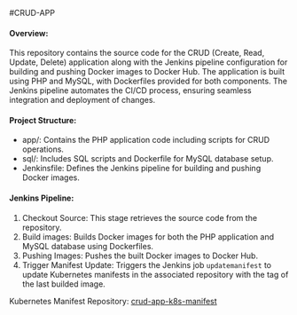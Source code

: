 #CRUD-APP

#### Overview:

This repository contains the source code for the CRUD (Create, Read, Update, Delete) application along with the Jenkins pipeline configuration for building and pushing Docker images to Docker Hub. The application is built using PHP and MySQL, with Dockerfiles provided for both components. The Jenkins pipeline automates the CI/CD process, ensuring seamless integration and deployment of changes.

#### Project Structure:

-   app/: Contains the PHP application code including scripts for CRUD operations.
-   sql/: Includes SQL scripts and Dockerfile for MySQL database setup.
-   Jenkinsfile: Defines the Jenkins pipeline for building and pushing Docker images.

#### Jenkins Pipeline:

1.  Checkout Source: This stage retrieves the source code from the repository.
2.  Build images: Builds Docker images for both the PHP application and MySQL database using Dockerfiles.
3.  Pushing Images: Pushes the built Docker images to Docker Hub.
4.  Trigger Manifest Update: Triggers the Jenkins job `updatemanifest` to update Kubernetes manifests in the associated repository with the tag of the last builded image.

Kubernetes Manifest Repository: [crud-app-k8s-manifest](https://github.com/aymenzarour/crud-app-k8s-manifest)
